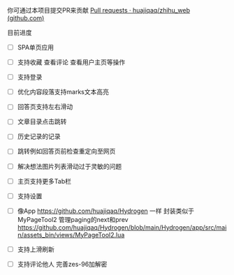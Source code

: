 你可通过本项目提交PR来贡献 [Pull requests · huajiqaq/zhihu_web (github.com)](https://github.com/huajiqaq/zhihu_web/pulls)

目前进度

- [ ] SPA单页应用
- [ ] 支持收藏 查看评论 查看用户主页等操作
- [ ] 支持登录
- [ ] 优化内容段落支持marks文本高亮
- [ ] 回答页支持左右滑动
- [ ] 文章目录点击跳转
- [ ] 历史记录的记录
- [ ] 跳转例如回答页前检查重定向至网页
- [ ] 解决想法图片列表滑动过于灵敏的问题
- [ ] 主页支持更多Tab栏
- [ ] 支持设置
- [ ] 像App https://github.com/huajiqaq/Hydrogen 一样 封装类似于MyPageTool2 管理paging的next和prev https://github.com/huajiqaq/Hydrogen/blob/main/Hydrogen/app/src/main/assets_bin/views/MyPageTool2.lua
- [ ] 支持上滑刷新
- [ ] 支持评论他人 完善zes-96加解密
      
